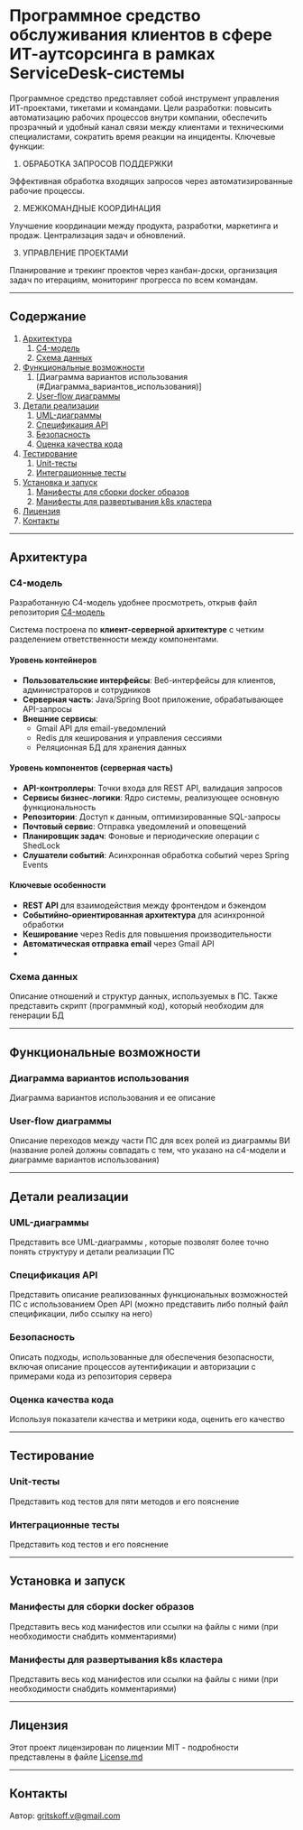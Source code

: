 # Программное средство обслуживания клиентов в сфере ИТ-аутсорсинга в рамках ServiceDesk-системы

Программное средство представляет собой инструмент управления ИТ-проектами, тикетами и командами.
Цели разработки: повысить автоматизацию рабочих процессов внутри компании, обеспечить прозрачный и удобный канал связи между клиентами и техническими специалистами, сократить время реакции на инциденты.
Ключевые функции:

1. ОБРАБОТКА ЗАПРОСОВ ПОДДЕРЖКИ

Эффективная обработка входящих запросов через автоматизированные рабочие процессы.

2. МЕЖКОМАНДНЫЕ КООРДИНАЦИЯ

Улучшение координации между продукта, разработки, маркетинга и продаж. Централизация задач и обновлений.

3. УПРАВЛЕНИЕ ПРОЕКТАМИ

Планирование и трекинг проектов через канбан-доски, организация задач по итерациям, мониторинг прогресса по всем командам.

---

## **Содержание**

1. [Архитектура](#Архитектура)
	1. [C4-модель](#C4-модель)
	2. [Схема данных](#Схема_данных)
2. [Функциональные возможности](#Функциональные_возможности)
	1. [Диаграмма вариантов использования (#Диаграмма_вариантов_использования)]
	2. [User-flow диаграммы](#User-flow_диаграммы)
3. [Детали реализации](#Детали_реализации)
	1. [UML-диаграммы](#UML-диаграммы)
	2. [Спецификация API](#Спецификация_API)
	3. [Безопасность](#Безопасность)
	4. [Оценка качества кода](#Оценка_качества_кода)
4. [Тестирование](#Тестирование)
	1. [Unit-тесты](#Unit-тесты)
	2. [Интеграционные тесты](#Интеграционные_тесты)
5. [Установка и  запуск](#installation)
	1. [Манифесты для сборки docker образов](#Манифесты_для_сборки_docker_образов)
	2. [Манифесты для развертывания k8s кластера](#Манифесты_для_развертывания_k8s_кластера)
6. [Лицензия](#Лицензия)
7. [Контакты](#Контакты)

---
## **Архитектура**

### C4-модель

Разработанную C4-модель удобнее просмотреть, открыв файл репозитория [C4-модель](./C4-Diplom.pdf)

Система построена по **клиент-серверной архитектуре** с четким разделением ответственности между компонентами.

#### Уровень контейнеров
- **Пользовательские интерфейсы**: Веб-интерфейсы для клиентов, администраторов и сотрудников
- **Серверная часть**: Java/Spring Boot приложение, обрабатывающее API-запросы
- **Внешние сервисы**: 
  - Gmail API для email-уведомлений
  - Redis для кеширования и управления сессиями
  - Реляционная БД для хранения данных

#### Уровень компонентов (серверная часть)
- **API-контроллеры**: Точки входа для REST API, валидация запросов
- **Сервисы бизнес-логики**: Ядро системы, реализующее основную функциональность
- **Репозитории**: Доступ к данным, оптимизированные SQL-запросы
- **Почтовый сервис**: Отправка уведомлений и оповещений
- **Планировщик задач**: Фоновые и периодические операции с ShedLock
- **Слушатели событий**: Асинхронная обработка событий через Spring Events

#### Ключевые особенности
- **REST API** для взаимодействия между фронтендом и бэкендом
- **Событийно-ориентированная архитектура** для асинхронной обработки
- **Кеширование** через Redis для повышения производительности
- **Автоматическая отправка email** через Gmail API
- 

### Схема данных

Описание отношений и структур данных, используемых в ПС. Также представить скрипт (программный код), который необходим для генерации БД

---

## **Функциональные возможности**

### Диаграмма вариантов использования

Диаграмма вариантов использования и ее описание

### User-flow диаграммы

Описание переходов между части ПС для всех ролей из диаграммы ВИ (название ролей должны совпадать с тем, что указано на c4-модели и диаграмме вариантов использования)


---

## **Детали реализации**

### UML-диаграммы

Представить все UML-диаграммы , которые позволят более точно понять структуру и детали реализации ПС

### Спецификация API

Представить описание реализованных функциональных возможностей ПС с использованием Open API (можно представить либо полный файл спецификации, либо ссылку на него)

### Безопасность

Описать подходы, использованные для обеспечения безопасности, включая описание процессов аутентификации и авторизации с примерами кода из репозитория сервера

### Оценка качества кода

Используя показатели качества и метрики кода, оценить его качество

---

## **Тестирование**

### Unit-тесты

Представить код тестов для пяти методов и его пояснение

### Интеграционные тесты

Представить код тестов и его пояснение

---

## **Установка и  запуск**

### Манифесты для сборки docker образов

Представить весь код манифестов или ссылки на файлы с ними (при необходимости снабдить комментариями)

### Манифесты для развертывания k8s кластера

Представить весь код манифестов или ссылки на файлы с ними (при необходимости снабдить комментариями)

---

## **Лицензия**

Этот проект лицензирован по лицензии MIT - подробности представлены в файле [License.md](./License.md)

---

## **Контакты**

Автор: gritskoff.v@gmail.com
